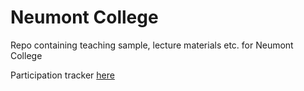 # Neumont College

Repo containing teaching sample, lecture materials etc. for Neumont College

Participation tracker [here](https://neumont.sharepoint.com/:x:/s/CSC181Participation2022WinterSprint2/Ed-_zhpoT69Li2sLh1XXP6ABNwNcJ7Erb0B7Sl6Q2qfBqg?e=69B56E)
